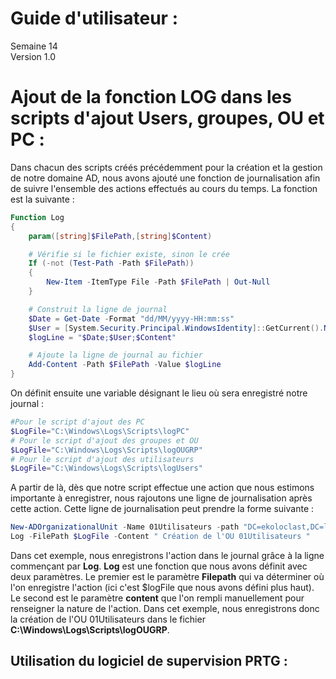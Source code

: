 # Guide d'utilisateur : 

Semaine 14  
Version 1.0  

# Ajout de la fonction LOG dans les scripts d'ajout Users, groupes, OU et PC :

Dans chacun des scripts créés précédemment pour la création et la gestion de notre domaine AD, nous avons ajouté une fonction de journalisation afin de suivre l'ensemble des actions effectués au cours du temps.
La fonction est la suivante :   

```Powershell
Function Log
{
    param([string]$FilePath,[string]$Content)

    # Vérifie si le fichier existe, sinon le crée
    If (-not (Test-Path -Path $FilePath))
    {
        New-Item -ItemType File -Path $FilePath | Out-Null
    }

    # Construit la ligne de journal
    $Date = Get-Date -Format "dd/MM/yyyy-HH:mm:ss"
    $User = [System.Security.Principal.WindowsIdentity]::GetCurrent().Name
    $logLine = "$Date;$User;$Content"

    # Ajoute la ligne de journal au fichier
    Add-Content -Path $FilePath -Value $logLine
}
```

On définit ensuite une variable désignant le lieu où sera enregistré notre journal : 

```Powershell
#Pour le script d'ajout des PC
$LogFile="C:\Windows\Logs\Scripts\logPC"
# Pour le script d'ajout des groupes et OU
$LogFile="C:\Windows\Logs\Scripts\logOUGRP"
# Pour le script d'ajout des utilisateurs
$LogFile="C:\Windows\Logs\Scripts\logUsers"
```

A partir de là, dès que notre script effectue une action que nous estimons importante à enregistrer, nous rajoutons une ligne de journalisation après cette action. 
Cette ligne de journalisation peut prendre la forme suivante :  

```Powershell
New-ADOrganizationalUnit -Name 01Utilisateurs -path "DC=ekoloclast,DC=lan" -ProtectedFromAccidentalDeletion:$False
Log -FilePath $LogFile -Content " Création de l'OU 01Utilisateurs "
```

Dans cet exemple, nous enregistrons l'action dans le journal grâce à la ligne commençant par **Log**. **Log** est une fonction que nous avons définit avec deux paramètres. Le premier est le paramètre **Filepath** qui va déterminer où l'on enregistre l'action (ici c'est $logFile que nous avons défini plus haut). Le second est le paramètre **content** que l'on rempli manuellement pour renseigner la nature de l'action.
Dans cet exemple, nous enregistrons donc la création de l'OU 01Utilisateurs dans le fichier **C:\Windows\Logs\Scripts\logOUGRP**.


## Utilisation du logiciel de supervision PRTG : 
